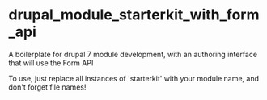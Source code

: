 drupal_module_starterkit_with_form_api
======================================

A boilerplate for drupal 7 module development, with an authoring interface that will use the Form API

To use, just replace all instances of 'starterkit' with your module name, and don't forget file names!
